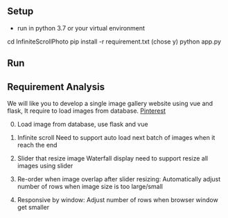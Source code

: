 ## Setup

 - run in python 3.7 or your virtual environment

cd InfiniteScrollPhoto
pip install -r requirement.txt
(chose y)
python app.py

## Run

## Requirement Analysis

We will like you to develop a single image gallery website using vue and flask, 
It require to load images from database. 
[Pinterest](www.pinterest.com.au)

0. Load image from database, use flask and vue

1. Infinite scroll
    Need to support auto load next batch of images when it reach the end

2. Slider that resize image
    Waterfall display need to support resize all images using slider

3. Re-order when image overlap after slider resizing:
    Automatically adjust number of rows when image size is too large/small
    
4. Responsive by window:
    Adjust number of rows when browser window get smaller